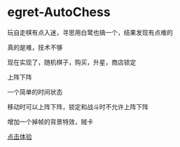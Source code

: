 # egret-AutoChess

玩自走棋有点入迷，寻思用白鹭也搞一个，结果发现有点难的

真的是难，技术不够

现在实现了，随机棋子，购买，升星，商店锁定

上阵下阵

一个简单的时间状态

移动时可以上阵下阵，锁定和战斗时不允许上阵下阵

增加一个掉帧的背景特效，贼卡

[点击体验](https://konhg.github.io/egret-ChessAuto.github.io/)

